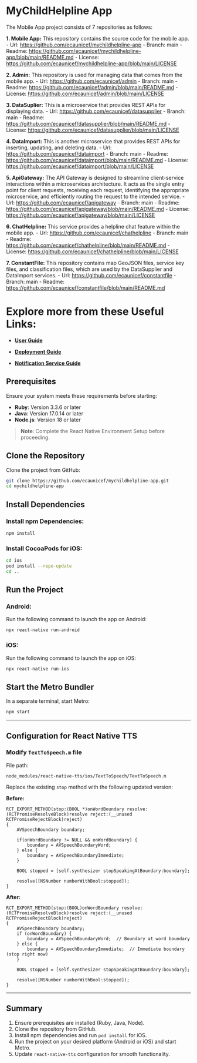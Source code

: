 # MyChildHelpline App
The Mobile App project consists of 7 repositories as follows:


**1. Mobile App:** This repository contains the source code for the mobile app.
    - Url: https://github.com/ecaunicef/mychildhelpline-app
    - Branch: main
    - Readme: https://github.com/ecaunicef/mychildhelpline-app/blob/main/README.md
    - License: https://github.com/ecaunicef/mychildhelpline-app/blob/main/LICENSE

**2. Admin:** This repository is used for managing data that comes from the mobile app.
    - Url: https://github.com/ecaunicef/admin
    - Branch: main
    - Readme: https://github.com/ecaunicef/admin/blob/main/README.md
    - License: https://github.com/ecaunicef/admin/blob/main/LICENSE

**3. DataSuplier:** This is a microservice that provides REST APIs for displaying data.
    - Url: https://github.com/ecaunicef/datasupplier
    - Branch: main
    - Readme: https://github.com/ecaunicef/datasupplier/blob/main/README.md
    - License: https://github.com/ecaunicef/datasupplier/blob/main/LICENSE

**4. DataImport:** This is another microservice that provides REST APIs for inserting, updating, and deleting data.
    - Url: https://github.com/ecaunicef/dataimport
    - Branch: main
    - Readme: https://github.com/ecaunicef/dataimport/blob/main/README.md
    - License: https://github.com/ecaunicef/dataimport/blob/main/LICENSE

**5. ApiGateway:** The API Gateway is designed to streamline client-service interactions within a microservices architecture. It acts as the single entry point for client requests, receiving each request, identifying the appropriate microservice, and efficiently routing the request to the intended service.
    - Url: https://github.com/ecaunicef/apigateway
    - Branch: main
    - Readme: https://github.com/ecaunicef/apigateway/blob/main/README.md
    - License: https://github.com/ecaunicef/apigateway/blob/main/LICENSE

**6. ChatHelpline:** This service provides a helpline chat feature within the mobile app.
    - Url: https://github.com/ecaunicef/chathelpline
    - Branch: main
    - Readme: https://github.com/ecaunicef/chathelpline/blob/main/README.md
    - License: https://github.com/ecaunicef/chathelpline/blob/main/LICENSE

**7. ConstantFile:**  This repository contains map GeoJSON files, service key files, and classification files, which are used by the DataSupplier and DataImport services.
    - Url: https://github.com/ecaunicef/constantfile
    - Branch: main
    - Readme: https://github.com/ecaunicef/constantfile/blob/main/README.md


# Explore more from these Useful Links:
- [**User Guide**](https://github.com/ecaunicef/mychildhelpline-app/tree/main/docs/manuals/user-guide)

- [**Deployment Guide**](https://github.com/ecaunicef/mychildhelpline-app/tree/main/docs/manuals/deployment-guide/Deployment-Guide-MyChild-Helpline-Platform.doc)

- [**Notification Service Guide**](https://github.com/ecaunicef/mychildhelpline-app/tree/main/docs/manuals/deployment-guide/Setup-Notifcation-Service-MyChild-Helpline.docx)
    
## Prerequisites

Ensure your system meets these requirements before starting:

-   **Ruby**: Version 3.3.6 or later
-   **Java**: Version 17.0.14 or later
-   **Node.js**: Version 18 or later

> **Note**: Complete the React Native Environment Setup before proceeding.

## Clone the Repository

Clone the project from GitHub:

```sh
git clone https://github.com/ecaunicef/mychildhelpline-app.git
cd mychildhelpline-app
```

## Install Dependencies

### Install npm Dependencies:

```sh
npm install
```

### Install CocoaPods for iOS:

```sh
cd ios
pod install --repo-update
cd ..
```

## Run the Project

### Android:

Run the following command to launch the app on Android:

```sh
npx react-native run-android
```

### iOS:

Run the following command to launch the app on iOS:

```sh
npx react-native run-ios
```

## Start the Metro Bundler

In a separate terminal, start Metro:

```sh
npm start
```

---

## Configuration for React Native TTS

### Modify `TextToSpeech.m` file

File path:

```
node_modules/react-native-tts/ios/TextToSpeech/TextToSpeech.m
```

Replace the existing `stop` method with the following updated version:

**Before:**

```objc
RCT_EXPORT_METHOD(stop:(BOOL *)onWordBoundary resolve:(RCTPromiseResolveBlock)resolve reject:(__unused RCTPromiseRejectBlock)reject)
{
    AVSpeechBoundary boundary;

    if(onWordBoundary != NULL && onWordBoundary) {
        boundary = AVSpeechBoundaryWord;
    } else {
        boundary = AVSpeechBoundaryImmediate;
    }

    BOOL stopped = [self.synthesizer stopSpeakingAtBoundary:boundary];

    resolve([NSNumber numberWithBool:stopped]);
}
```

**After:**

```objc
RCT_EXPORT_METHOD(stop:(BOOL)onWordBoundary resolve:(RCTPromiseResolveBlock)resolve reject:(__unused RCTPromiseRejectBlock)reject)
{
    AVSpeechBoundary boundary;
    if (onWordBoundary) {
        boundary = AVSpeechBoundaryWord;  // Boundary at word boundary
    } else {
        boundary = AVSpeechBoundaryImmediate;  // Immediate boundary (stop right now)
    }

    BOOL stopped = [self.synthesizer stopSpeakingAtBoundary:boundary];

    resolve([NSNumber numberWithBool:stopped]);
}
```

---

## Summary

1. Ensure prerequisites are installed (Ruby, Java, Node).
2. Clone the repository from GitHub.
3. Install npm dependencies and run `pod install` for iOS.
4. Run the project on your desired platform (Android or iOS) and start Metro.
5. Update `react-native-tts` configuration for smooth functionality.


